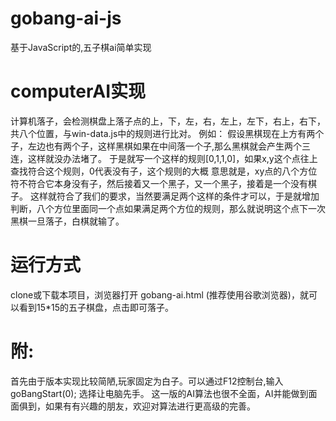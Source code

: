 # gobang-ai-js
基于JavaScript的,五子棋ai简单实现

# computerAI实现
计算机落子，会检测棋盘上落子点的上，下，左，右，左上，左下，右上，右下，共八个位置，与win-data.js中的规则进行比对。
例如：
    假设黑棋现在上方有两个子，左边也有两个子，这样黑棋如果在中间落一个子,那么黑棋就会产生两个三连，这样就没办法堵了。
    于是就写一个这样的规则[0,1,1,0]，如果x,y这个点往上查找符合这个规则，0代表没有子，这个规则的大概 意思就是，xy点的八个方位符不符合它本身没有子，然后接着又一个黑子，又一个黑子，接着是一个没有棋子。
    这样就符合了我们的要求，当然要满足两个这样的条件才可以，于是就增加判断，八个方位里面同一个点如果满足两个方位的规则，那么就说明这个点下一次黑棋一旦落子，白棋就输了。

# 运行方式
clone或下载本项目，浏览器打开 gobang-ai.html (推荐使用谷歌浏览器)，就可以看到15*15的五子棋盘，点击即可落子。

# 附:
首先由于版本实现比较简陋,玩家固定为白子。可以通过F12控制台,输入goBangStart(0); 选择让电脑先手。
这一版的AI算法也很不全面，AI并能做到面面俱到，如果有有兴趣的朋友，欢迎对算法进行更高级的完善。

